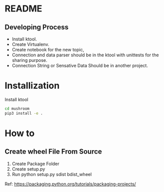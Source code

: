 # README

## Developing Process
- Install ktool.
- Create Virtualenv.
- Create notebook for the new topic,
- Connection and data parser should be in the ktool with unittests for the sharing purpose.
- Connection String or Sensative Data Should be in another project.

# Installization

Install ktool

``` sh
cd mushroom
pip3 install -e .
```


# How to
## Create wheel File From Source
1. Create Package Folder
2. Create setup.py
3. Run python setup.py sdist bdist_wheel

Ref: https://packaging.python.org/tutorials/packaging-projects/
